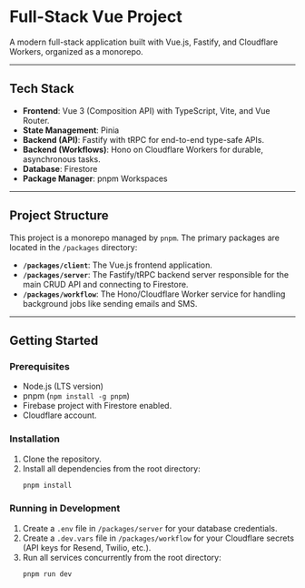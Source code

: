 # Full-Stack Vue Project

A modern full-stack application built with Vue.js, Fastify, and Cloudflare Workers, organized as a monorepo.

---

## Tech Stack

- **Frontend**: Vue 3 (Composition API) with TypeScript, Vite, and Vue Router.
- **State Management**: Pinia
- **Backend (API)**: Fastify with tRPC for end-to-end type-safe APIs.
- **Backend (Workflows)**: Hono on Cloudflare Workers for durable, asynchronous tasks.
- **Database**: Firestore
- **Package Manager**: pnpm Workspaces

---

## Project Structure

This project is a monorepo managed by `pnpm`. The primary packages are located in the `/packages` directory:

- **`/packages/client`**: The Vue.js frontend application.
- **`/packages/server`**: The Fastify/tRPC backend server responsible for the main CRUD API and connecting to Firestore.
- **`/packages/workflow`**: The Hono/Cloudflare Worker service for handling background jobs like sending emails and SMS.

---

## Getting Started

### Prerequisites

- Node.js (LTS version)
- pnpm (`npm install -g pnpm`)
- Firebase project with Firestore enabled.
- Cloudflare account.

### Installation

1. Clone the repository.
2. Install all dependencies from the root directory:
   ```bash
   pnpm install
   ```

### Running in Development

1. Create a `.env` file in `/packages/server` for your database credentials.
2. Create a `.dev.vars` file in `/packages/workflow` for your Cloudflare secrets (API keys for Resend, Twilio, etc.).
3. Run all services concurrently from the root directory:
   ```bash
   pnpm run dev
   ```